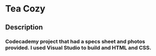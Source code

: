 <h1>T e a  C o z y</h1>
<h2>Description</h2>
<h3>Codecademy project that had a specs sheet and photos provided. I used Visual Studio to build and HTML and CSS.</h3>

 
 
